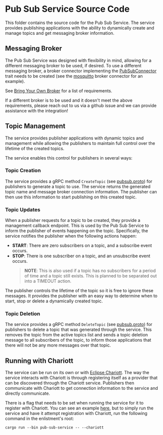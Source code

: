 # Pub Sub Service Source Code

This folder contains the source code for the Pub Sub Service. The service provides publishing
applications with the ability to dynamically create and manage topics and get messaging broker
information.

## Messaging Broker

The Pub Sub Service was designed with flexibility in mind, allowing for a different messaging
broker to be used, if desired. To use a different messaging broker, a broker connector implementing
the [PubSubConnector](./src/pubsub_connector.rs) trait needs to be created (see the
[mosquitto](./src/connectors/mosquitto_connector.rs) broker connector for an example).

See [Bring Your Own Broker](../docs/README.md#bring-your-own-broker) for a list of requirements.

If a different broker is to be used and it doesn't meet the above requirements, please reach out to
us via a github issue and we can provide assistance with the integration!

## Topic Management

The service provides publisher applications with dynamic topics and management while allowing the
publishers to maintain full control over the lifetime of the created topics.

The service enables this control for publishers in several ways:

### Topic Creation

The service provides a gRPC method `CreateTopic` (see
[pubsub.proto](../proto/pubsub/v1/pubsub.proto)) for publishers to generate a topic to use. The
service returns the generated topic name and message broker connection information. The publisher
can then use this information to start publishing on this created topic.

### Topic Updates

When a publisher requests for a topic to be created, they provide a management callback endpoint.
This is used by the Pub Sub Service to inform the publisher of events happening on the topic.
Specifically, the service notifies the publisher when the following actions happen:

- **START**: There are zero subscribers on a topic, and a subscribe event occurs.
- **STOP**: There is one subscriber on a topic, and an unsubscribe event occurs.
  > **NOTE**: This is also used if a topic has no subscribers for a period of time and a topic
              still exists. This is planned to be separated out into a TIMEOUT action.

The publisher controls the lifetime of the topic so it is free to ignore these messages. It
provides the publisher with an easy way to determine when to start, stop or delete a dynamically
created topic.

### Topic Deletion

The service provides a gRPC method `DeleteTopic` (see
[pubsub.proto](../proto/pubsub/v1/pubsub.proto)) for publishers to delete a topic that was
generated through the service. This removes the topic from the active topics list and sends a topic
deletion message to all subscribers of the topic, to inform those applications that there will not
be any more messages over that topic.

## Running with Chariott

The service can be run on its own or with
[Eclipse Chariott](https://github.com/eclipse-chariott/chariott). The way the service interacts
with Chariott is through registering itself as a provider that can be discovered through the
Chariott service. Publishers then communicate with Chariott to get connection information to the
service and directly communicate.

There is a flag that needs to be set when running the service for it to register with Chariott. You
can see an example [here](../samples/README.md#for-chariott-enabled-samples), but to simply run the
service and have it attempt registration with Chariott, run the following command in the
enlistment's root:

```shell
cargo run --bin pub-sub-service -- --chariott
```
